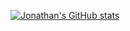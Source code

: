 [![Jonathan's GitHub stats](https://github-readme-stats.vercel.app/api?username=jonathanguven&hide=contribs,issues&theme=dracula&hide_rank=true)](https://github.com/anuraghazra/github-readme-stats)

